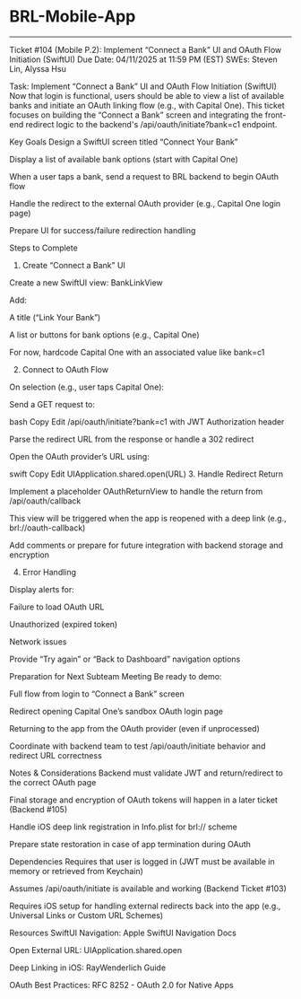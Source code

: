 # BRL-Mobile-App

---
Ticket #104 (Mobile P.2): Implement “Connect a Bank” UI and OAuth Flow Initiation (SwiftUI)
Due Date: 04/11/2025 at 11:59 PM (EST)
SWEs: Steven Lin, Alyssa Hsu

Task: Implement “Connect a Bank” UI and OAuth Flow Initiation (SwiftUI)
Now that login is functional, users should be able to view a list of available banks and initiate an OAuth linking flow (e.g., with Capital One). This ticket focuses on building the “Connect a Bank” screen and integrating the front-end redirect logic to the backend's /api/oauth/initiate?bank=c1 endpoint.

Key Goals
Design a SwiftUI screen titled “Connect Your Bank”

Display a list of available bank options (start with Capital One)

When a user taps a bank, send a request to BRL backend to begin OAuth flow

Handle the redirect to the external OAuth provider (e.g., Capital One login page)

Prepare UI for success/failure redirection handling

Steps to Complete
1. Create “Connect a Bank” UI

Create a new SwiftUI view: BankLinkView

Add:

A title (“Link Your Bank”)

A list or buttons for bank options (e.g., Capital One)

For now, hardcode Capital One with an associated value like bank=c1

2. Connect to OAuth Flow

On selection (e.g., user taps Capital One):

Send a GET request to:

bash
Copy
Edit
/api/oauth/initiate?bank=c1
with JWT Authorization header

Parse the redirect URL from the response or handle a 302 redirect

Open the OAuth provider’s URL using:

swift
Copy
Edit
UIApplication.shared.open(URL)
3. Handle Redirect Return

Implement a placeholder OAuthReturnView to handle the return from /api/oauth/callback

This view will be triggered when the app is reopened with a deep link (e.g., brl://oauth-callback)

Add comments or prepare for future integration with backend storage and encryption

4. Error Handling

Display alerts for:

Failure to load OAuth URL

Unauthorized (expired token)

Network issues

Provide “Try again” or “Back to Dashboard” navigation options

Preparation for Next Subteam Meeting
Be ready to demo:

Full flow from login to “Connect a Bank” screen

Redirect opening Capital One’s sandbox OAuth login page

Returning to the app from the OAuth provider (even if unprocessed)

Coordinate with backend team to test /api/oauth/initiate behavior and redirect URL correctness

Notes & Considerations
Backend must validate JWT and return/redirect to the correct OAuth page

Final storage and encryption of OAuth tokens will happen in a later ticket (Backend #105)

Handle iOS deep link registration in Info.plist for brl:// scheme

Prepare state restoration in case of app termination during OAuth

Dependencies
Requires that user is logged in (JWT must be available in memory or retrieved from Keychain)

Assumes /api/oauth/initiate is available and working (Backend Ticket #103)

Requires iOS setup for handling external redirects back into the app (e.g., Universal Links or Custom URL Schemes)

Resources
SwiftUI Navigation: Apple SwiftUI Navigation Docs

Open External URL: UIApplication.shared.open

Deep Linking in iOS: RayWenderlich Guide

OAuth Best Practices: RFC 8252 - OAuth 2.0 for Native Apps
